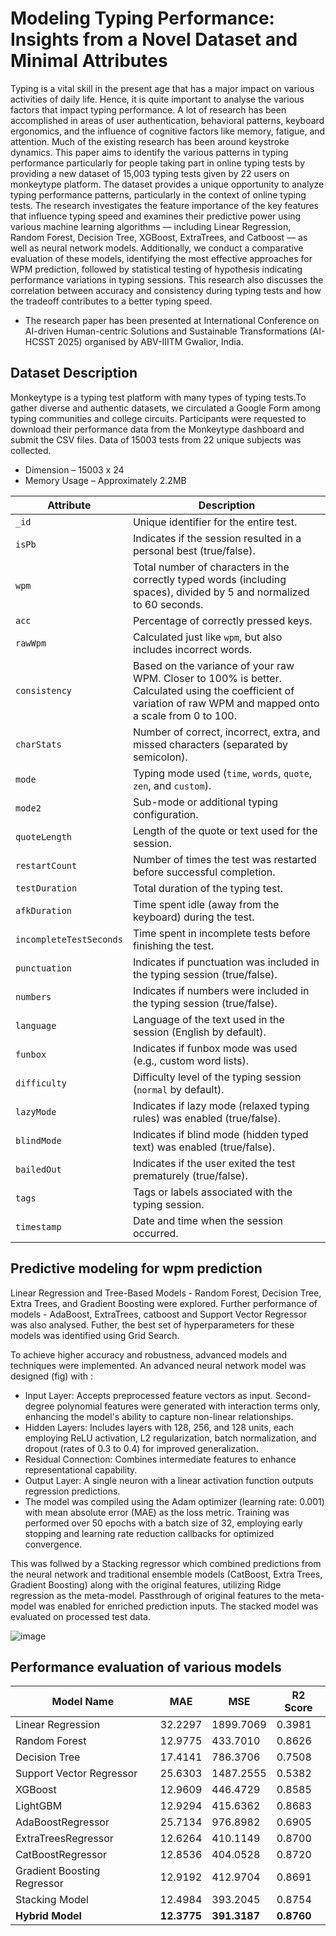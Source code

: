 # Modeling Typing Performance: Insights from a Novel Dataset and Minimal Attributes
Typing is a vital skill in the present age that has a major impact on various activities of daily life. Hence, it is quite important to analyse the various factors that impact typing performance. A lot of research has been accomplished in areas of user authentication, behavioral patterns, keyboard ergonomics, and the influence of cognitive factors like memory, fatigue, and attention. Much of the existing research has been around keystroke dynamics. This paper aims to identify the various patterns in typing performance particularly for people taking part in online typing tests by providing a new dataset of 15,003 typing tests given by 22 users on monkeytype platform. The dataset provides a unique opportunity to analyze typing performance patterns, particularly in the context of online typing tests. The research investigates the feature importance of the key features that influence typing speed and examines their predictive power using various machine learning algorithms — including Linear Regression, Random Forest, Decision Tree, XGBoost, ExtraTrees, and Catboost — as well as neural network models. Additionally, we conduct a comparative evaluation of these models, identifying the most effective approaches for WPM prediction, followed by statistical testing of hypothesis indicating performance variations in typing sessions. This research also discusses the correlation between accuracy and consistency during typing tests and how the tradeoff contributes to a better typing speed.

- The research paper has been presented at International Conference on AI-driven Human-centric Solutions and Sustainable Transformations (AI-HCSST 2025) organised by ABV-IIITM Gwalior, India.

## Dataset Description
Monkeytype is a typing test platform with many types of typing tests.To gather diverse and authentic datasets, we circulated a Google Form among typing communities and college circuits. Participants were requested to download their performance data from the Monkeytype dashboard and submit the CSV files. Data of 15003 tests from 22 unique subjects was collected.
- Dimension – 15003 x 24
- Memory Usage – Approximately 2.2MB

| Attribute               | Description |
|-------------------------|-------------|
| `_id`                  | Unique identifier for the entire test. |
| `isPb`                 | Indicates if the session resulted in a personal best (true/false). |
| `wpm`                  | Total number of characters in the correctly typed words (including spaces), divided by 5 and normalized to 60 seconds. |
| `acc`                  | Percentage of correctly pressed keys. |
| `rawWpm`               | Calculated just like `wpm`, but also includes incorrect words. |
| `consistency`          | Based on the variance of your raw WPM. Closer to 100% is better. Calculated using the coefficient of variation of raw WPM and mapped onto a scale from 0 to 100. |
| `charStats`            | Number of correct, incorrect, extra, and missed characters (separated by semicolon). |
| `mode`                 | Typing mode used (`time`, `words`, `quote`, `zen`, and `custom`). |
| `mode2`                | Sub-mode or additional typing configuration. |
| `quoteLength`          | Length of the quote or text used for the session. |
| `restartCount`         | Number of times the test was restarted before successful completion. |
| `testDuration`         | Total duration of the typing test. |
| `afkDuration`          | Time spent idle (away from the keyboard) during the test. |
| `incompleteTestSeconds` | Time spent in incomplete tests before finishing the test. |
| `punctuation`          | Indicates if punctuation was included in the typing session (true/false). |
| `numbers`              | Indicates if numbers were included in the typing session (true/false). |
| `language`             | Language of the text used in the session (English by default). |
| `funbox`               | Indicates if funbox mode was used (e.g., custom word lists). |
| `difficulty`           | Difficulty level of the typing session (`normal` by default). |
| `lazyMode`             | Indicates if lazy mode (relaxed typing rules) was enabled (true/false). |
| `blindMode`            | Indicates if blind mode (hidden typed text) was enabled (true/false). |
| `bailedOut`            | Indicates if the user exited the test prematurely (true/false). |
| `tags`                 | Tags or labels associated with the typing session. |
| `timestamp`            | Date and time when the session occurred. |

## Predictive modeling for wpm prediction 
Linear Regression and Tree-Based Models - Random Forest, Decision Tree, Extra Trees, and Gradient Boosting were explored. Further performance of models - AdaBoost, ExtraTrees, catboost and Support Vector Regressor was also analysed. Futher, the best set of hyperparameters for these models was identified using Grid Search.

To achieve higher accuracy and robustness, advanced models and techniques were implemented. An advanced neural network model was designed (fig) with :
- Input Layer: Accepts preprocessed feature vectors as input. Second-degree polynomial features were generated with interaction terms only, enhancing the model's ability to capture non-linear relationships.
- Hidden Layers: Includes layers with 128, 256, and 128 units, each employing ReLU activation, L2 regularization, batch normalization, and dropout (rates of 0.3 to 0.4) for improved generalization.
- Residual Connection: Combines intermediate features to enhance representational capability.
- Output Layer: A single neuron with a linear activation function outputs regression predictions.
- The model was compiled using the Adam optimizer (learning rate: 0.001) with mean absolute error (MAE) as the loss metric. Training was performed over 50 epochs with a batch size of 32, employing early stopping and learning rate reduction callbacks for optimized convergence.

This was follwed by a Stacking regressor which combined predictions from the neural network and traditional ensemble models (CatBoost, Extra Trees, Gradient Boosting) along with the original features, utilizing Ridge regression as the meta-model. Passthrough of original features to the meta-model was enabled for enriched prediction inputs. The stacked model was evaluated on processed test data.

![image](https://github.com/user-attachments/assets/84db53fe-e715-4b62-a206-96ff308066f5)

## Performance evaluation of various models
| Model Name                  | MAE     | MSE      | R2 Score |
|-----------------------------|---------|----------|----------|
| Linear Regression           | 32.2297 | 1899.7069 | 0.3981   |
| Random Forest              | 12.9775 | 433.7010  | 0.8626   |
| Decision Tree              | 17.4141 | 786.3706  | 0.7508   |
| Support Vector Regressor   | 25.6303 | 1487.2555 | 0.5382   |
| XGBoost                    | 12.9609 | 446.4729  | 0.8585   |
| LightGBM                   | 12.9294 | 415.6362  | 0.8683   |
| AdaBoostRegressor          | 25.7134 | 976.8982  | 0.6905   |
| ExtraTreesRegressor        | 12.6264 | 410.1149  | 0.8700   |
| CatBoostRegressor          | 12.8536 | 404.0528  | 0.8720   |
| Gradient Boosting Regressor | 12.9192 | 412.9704  | 0.8691   |
| Stacking Model             | 12.4984 | 393.2045  | 0.8754   |
| **Hybrid Model**           | **12.3775** | **391.3187** | **0.8760** |
